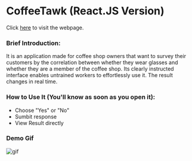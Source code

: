 # CoffeeTawk (React.JS Version)
Click [here](https://coffeetawk-final-react.herokuapp.com/) to visit the webpage.

### Brief Introduction:
It is an application made for coffee shop owners that want to survey their customers by the correlation between whether they wear glasses and whether they are a member of the coffee shop. Its clearly instructed interface enables untrained workers to effortlessly use it. The result changes in real time.
### How to Use It (You'll know as soon as you open it):
- Choose "Yes" or "No"
- Sumbit response
- View Result directly
### Demo Gif
![gif](https://i.pinimg.com/originals/25/17/69/251769f004b8df365da074b8ec1bbf6e.gif)
